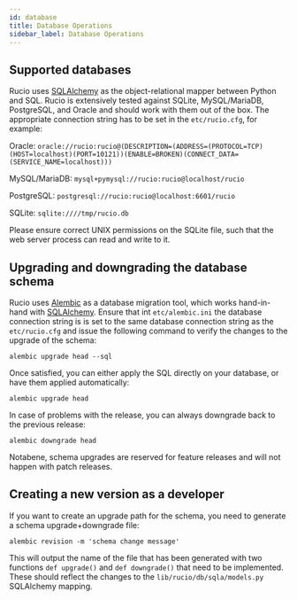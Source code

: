 ```yaml
---
id: database
title: Database Operations
sidebar_label: Database Operations
---
```


## Supported databases

Rucio uses [SQLAlchemy](https://www.sqlalchemy.org/) as the object-relational mapper between Python and SQL. Rucio is extensively tested against SQLite, MySQL/MariaDB, PostgreSQL, and Oracle and should work with them out of the box. The appropriate connection string has to be set in the `etc/rucio.cfg`, for example:

Oracle: `oracle://rucio:rucio@(DESCRIPTION=(ADDRESS=(PROTOCOL=TCP)(HOST=localhost)(PORT=10121))(ENABLE=BROKEN)(CONNECT_DATA=(SERVICE_NAME=localhost)))`

MySQL/MariaDB: `mysql+pymysql://rucio:rucio@localhost/rucio`

PostgreSQL: `postgresql://rucio:rucio@localhost:6601/rucio`

SQLite: `sqlite:////tmp/rucio.db`

Please ensure correct UNIX permissions on the SQLite file, such that the web server process can read and write to it.

## Upgrading and downgrading the database schema

Rucio uses [Alembic](http://alembic.zzzcomputing.com/en/latest/) as a database migration tool, which works hand-in-hand with [SQLAlchemy](https://www.sqlalchemy.org/). Ensure that int `etc/alembic.ini` the database connection string is is set to the same database connection string as the `etc/rucio.cfg` and issue the following command to verify the changes to the upgrade of the schema:

`alembic upgrade head --sql`

Once satisfied, you can either apply the SQL directly on your database, or have them applied automatically:

`alembic upgrade head`

In case of problems with the release, you can always downgrade back to the previous release:

`alembic downgrade head`

Notabene, schema upgrades are reserved for feature releases and will not happen with patch releases.

## Creating a new version as a developer

If you want to create an upgrade path for the schema, you need to generate a schema upgrade+downgrade file:

`alembic revision -m 'schema change message'`

This will output the name of the file that has been generated with two functions `def upgrade()` and `def downgrade()` that need to be implemented. These should reflect the changes to the `lib/rucio/db/sqla/models.py` SQLAlchemy mapping.
